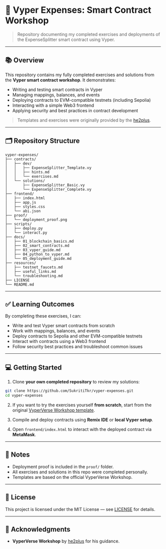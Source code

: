 # 🐍 Vyper Expenses: Smart Contract Workshop

> Repository documenting my completed exercises and deployments of the ExpenseSplitter smart contract using Vyper.

---

## 📚 Overview

This repository contains my fully completed exercises and solutions from the **Vyper smart contract workshop**. It demonstrates:

* Writing and testing smart contracts in Vyper
* Managing mappings, balances, and events
* Deploying contracts to EVM-compatible testnets (including Sepolia)
* Interacting with a simple Web3 frontend
* Applying security and best practices in contract development

> Templates and exercises were originally provided by the [he2plus](https://github.com/he2plus/vyper-dev).

---

## 🗂️ Repository Structure

```
vyper-expenses/
├── contracts/
│   ├── dev/                  
│   │   ├── ExpenseSplitter_Template.vy
│   │   ├── hints.md
│   │   └── exercises.md
│   └── solutions/            
│       ├── ExpenseSplitter_Basic.vy
│       └── ExpenseSplitter_Complete.vy
├── frontend/                 
│   ├── index.html
│   ├── app.js
│   ├── styles.css
│   └── abi.json
├── proof/                    
│   └── deployment_proof.png
├── scripts/                  
│   ├── deploy.py
│   └── interact.py
├── docs/                     
│   ├── 01_blockchain_basics.md
│   ├── 02_smart_contracts.md
│   ├── 03_vyper_guide.md
│   ├── 04_python_to_vyper.md
│   └── 05_deployment_guide.md
├── resources/                
│   ├── testnet_faucets.md
│   ├── useful_links.md
│   └── troubleshooting.md
├── LICENSE
└── README.md
```

---

## ✅ Learning Outcomes

By completing these exercises, I can:

* Write and test Vyper smart contracts from scratch
* Work with mappings, balances, and events
* Deploy contracts to Sepolia and other EVM-compatible testnets
* Interact with contracts using a Web3 frontend
* Follow security best practices and troubleshoot common issues

---

## 💻 Getting Started

1. Clone **your own completed repository** to review my solutions:

```bash
git clone https://github.com/SukritiTkr/vyper-expenses.git
cd vyper-expenses
```

2. If you want to try the exercises yourself **from scratch**, start from the original [VyperVerse Workshop template](https://github.com/he2plus/vyper-dev).

3. Compile and deploy contracts using **Remix IDE** or **local Vyper setup**.

4. Open `frontend/index.html` to interact with the deployed contract via **MetaMask**.

---

## 📖 Notes

* Deployment proof is included in the `proof/` folder.
* All exercises and solutions in this repo were completed personally.
* Templates are based on the official VyperVerse Workshop.

---

## 📜 License

This project is licensed under the MIT License — see [LICENSE](LICENSE) for details.

---

## 🙏 Acknowledgments

* **VyperVerse Workshop** by [he2plus](https://github.com/he2plus) for his guidance. 
